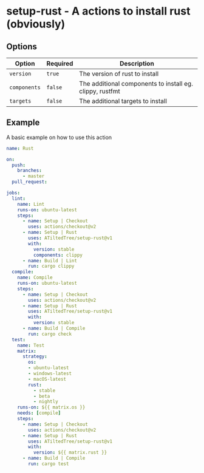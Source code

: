 # setup-rust - A actions to install rust (obviously)

## Options

| Option       | Required | Description                                              |
| ------------ | -------- | -------------------------------------------------------- |
| `version`    | `true`   | The version of rust to install                           |
| `components` | `false`  | The additional components to install eg. clippy, rustfmt |
| `targets`    | `false`  | The additional targets to install                        |

## Example

A basic example on how to use this action

```yaml
name: Rust

on:
  push:
    branches:
      - master
  pull_request:

jobs:
  lint:
    name: Lint
    runs-on: ubuntu-latest
    steps:
      - name: Setup | Checkout
        uses: actions/checkout@v2
      - name: Setup | Rust
        uses: ATiltedTree/setup-rust@v1
        with:
          version: stable
          components: clippy
      - name: Build | Lint
        run: cargo clippy
  compile:
    name: Compile
    runs-on: ubuntu-latest
    steps:
      - name: Setup | Checkout
        uses: actions/checkout@v2
      - name: Setup | Rust
        uses: ATiltedTree/setup-rust@v1
        with:
          version: stable
      - name: Build | Compile
        run: cargo check
  test:
    name: Test
    matrix:
      strategy:
        os:
        - ubuntu-latest
        - windows-latest
        - macOS-latest
        rust:
          - stable
          - beta
          - nightly
    runs-on: ${{ matrix.os }}
    needs: [compile]
    steps:
      - name: Setup | Checkout
        uses: actions/checkout@v2
      - name: Setup | Rust
        uses: ATiltedTree/setup-rust@v1
        with:
          version: ${{ matrix.rust }}
      - name: Build | Compile
        run: cargo test

```
